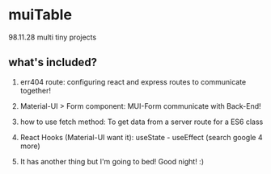 # muiTable
98.11.28  multi tiny projects

## what's included?

1. err404 route: configuring react and express routes to communicate together!

2.  Material-UI > Form component: MUI-Form communicate with Back-End!

3. how to use fetch method: To get data from a server route for a ES6 class

4. React Hooks (Material-UI want it): useState - useEffect (search google 4 more)

5. It has another thing but I'm going to bed! Good night! :)
